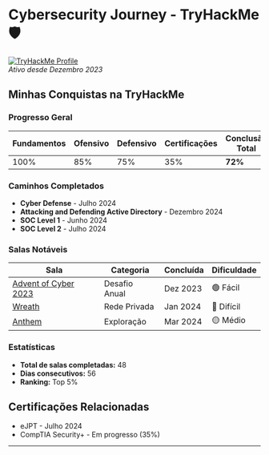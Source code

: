 # Cybersecurity Journey - TryHackMe 🛡️

[![TryHackMe Profile](https://img.shields.io/badge/TryHackMe-Profile-blue)](https://tryhackme.com/p/Kaue7)  
*Ativo desde Dezembro 2023*

## Minhas Conquistas na TryHackMe

### Progresso Geral
| Fundamentos | Ofensivo | Defensivo | Certificações | Conclusão Total |
|------------|----------|-----------|---------------|-----------------|
| 100%       | 85%      | 75%       | 35%           | **72%**         |

### Caminhos Completados
- **Cyber Defense** - Julho 2024
- **Attacking and Defending Active Directory** - Dezembro 2024
- **SOC Level 1** - Junho 2024
- **SOC Level 2** - Julho 2024

### Salas Notáveis
| Sala | Categoria | Concluída | Dificuldade |
|------|-----------|-----------|-------------|
| [Advent of Cyber 2023](https://tryhackme.com/room/adventofcyber2023) | Desafio Anual | Dez 2023 | 🟢 Fácil |
| [Wreath](https://tryhackme.com/room/wreath) | Rede Privada | Jan 2024 | 🔴 Difícil |
| [Anthem](https://tryhackme.com/room/anthem) | Exploração | Mar 2024 | 🟡 Médio |

### Estatísticas
- **Total de salas completadas:** 48
- **Dias consecutivos:** 56
- **Ranking:** Top 5%

## Certificações Relacionadas
- eJPT - Julho 2024
- CompTIA Security+ - Em progresso (35%)

---
